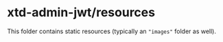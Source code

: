 # xtd-admin-jwt/resources

This folder contains static resources (typically an `"images"` folder as well).
